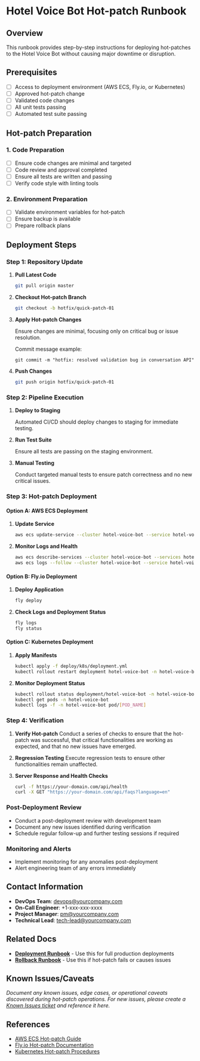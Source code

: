 # Hotel Voice Bot Hot-patch Runbook

<!-- Last Updated: 2025-07-17 -->

## Overview

This runbook provides step-by-step instructions for deploying hot-patches to the Hotel Voice Bot without causing major downtime or disruption.

## Prerequisites

- [ ] Access to deployment environment (AWS ECS, Fly.io, or Kubernetes)
- [ ] Approved hot-patch change
- [ ] Validated code changes
- [ ] All unit tests passing
- [ ] Automated test suite passing

## Hot-patch Preparation

### 1. Code Preparation

- [ ] Ensure code changes are minimal and targeted
- [ ] Code review and approval completed
- [ ] Ensure all tests are written and passing
- [ ] Verify code style with linting tools

### 2. Environment Preparation

- [ ] Validate environment variables for hot-patch
- [ ] Ensure backup is available
- [ ] Prepare rollback plans

## Deployment Steps

### Step 1: Repository Update

1. **Pull Latest Code**

   ```bash
   git pull origin master
   ```

2. **Checkout Hot-patch Branch**

   ```bash
   git checkout -b hotfix/quick-patch-01
   ```

3. **Apply Hot-patch Changes**

   Ensure changes are minimal, focusing only on critical bug or issue resolution.

   Commit message example:

   ```
   git commit -m "hotfix: resolved validation bug in conversation API"
   ```

4. **Push Changes**
   ```bash
   git push origin hotfix/quick-patch-01
   ```

### Step 2: Pipeline Execution

1. **Deploy to Staging**

   Automated CI/CD should deploy changes to staging for immediate testing.

2. **Run Test Suite**

   Ensure all tests are passing on the staging environment.

3. **Manual Testing**

   Conduct targeted manual tests to ensure patch correctness and no new critical issues.

### Step 3: Hot-patch Deployment

#### Option A: AWS ECS Deployment

1. **Update Service**

   ```bash
   aws ecs update-service --cluster hotel-voice-bot --service hotel-voice-bot-service --force-new-deployment
   ```

2. **Monitor Logs and Health**
   ```bash
   aws ecs describe-services --cluster hotel-voice-bot --services hotel-voice-bot-service
   aws ecs logs --follow --cluster hotel-voice-bot --service hotel-voice-bot-service
   ```

#### Option B: Fly.io Deployment

1. **Deploy Application**

   ```bash
   fly deploy
   ```

2. **Check Logs and Deployment Status**
   ```bash
   fly logs
   fly status
   ```

#### Option C: Kubernetes Deployment

1. **Apply Manifests**

   ```bash
   kubectl apply -f deploy/k8s/deployment.yml
   kubectl rollout restart deployment hotel-voice-bot -n hotel-voice-bot
   ```

2. **Monitor Deployment Status**
   ```bash
   kubectl rollout status deployment/hotel-voice-bot -n hotel-voice-bot
   kubectl get pods -n hotel-voice-bot
   kubectl logs -f -n hotel-voice-bot pod/[POD_NAME]
   ```

### Step 4: Verification

1. **Verify Hot-patch**
   Conduct a series of checks to ensure that the hot-patch was successful, that critical functionalities are working as expected, and that no new issues have emerged.

2. **Regression Testing**
   Execute regression tests to ensure other functionalities remain unaffected.

3. **Server Response and Health Checks**
   ```bash
   curl -f https://your-domain.com/api/health
   curl -X GET "https://your-domain.com/api/faqs?language=en"
   ```

### Post-Deployment Review

- Conduct a post-deployment review with development team
- Document any new issues identified during verification
- Schedule regular follow-up and further testing sessions if required

### Monitoring and Alerts

- Implement monitoring for any anomalies post-deployment
- Alert engineering team of any errors immediately

## Contact Information

- **DevOps Team**: devops@yourcompany.com
- **On-Call Engineer**: +1-xxx-xxx-xxxx
- **Project Manager**: pm@yourcompany.com
- **Technical Lead**: tech-lead@yourcompany.com

## Related Docs

- [**Deployment Runbook**](./deployment.md) - Use this for full production deployments
- [**Rollback Runbook**](./rollback.md) - Use this if hot-patch fails or causes issues

## Known Issues/Caveats

*Document any known issues, edge cases, or operational caveats discovered during hot-patch operations. For new issues, please create a [Known Issues ticket](.github/ISSUE_TEMPLATE/known_issues.md) and reference it here.*

<!-- Example:
### Issue: Hot-patch Deployment Fails on Kubernetes v1.24+
- **Severity**: Medium
- **Workaround**: Use `kubectl patch` instead of `kubectl apply`
- **Reference**: [Known Issue #456](https://github.com/your-org/hotel-voice-bot/issues/456)
-->

## References

- [AWS ECS Hot-patch Guide](https://docs.aws.amazon.com/AmazonECS/latest/developerguide/ECS_hotpatches.html)
- [Fly.io Hot-patch Documentation](https://fly.io/docs/hot-patching/)
- [Kubernetes Hot-patch Procedures](https://kubernetes.io/docs/tasks/run-application/update-api-object-kubectl-patch/)
